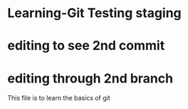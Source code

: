 # Learning-Git Testing staging

# editing to see 2nd commit

# editing through 2nd branch

This file is to learn the basics of git
